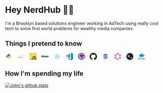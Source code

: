# Hey NerdHub 🧑‍💻

I'm a Brooklyn based solutions engineer working in AdTech using really cool tech to solve first world problems for wealthy media companies.

## Things I pretend to know

<img height="24" width="24" src="https://raw.githubusercontent.com/github/explore/80688e429a7d4ef2fca1e82350fe8e3517d3494d/topics/python/python.png"/>&nbsp;&nbsp;&nbsp;&nbsp;<img height="24" width="24" src="https://raw.githubusercontent.com/github/explore/80688e429a7d4ef2fca1e82350fe8e3517d3494d/topics/mysql/mysql.png"/>&nbsp;&nbsp;&nbsp;&nbsp;<img height="24" width="24" src="https://raw.githubusercontent.com/github/explore/80688e429a7d4ef2fca1e82350fe8e3517d3494d/topics/javascript/javascript.png"/>&nbsp;&nbsp;&nbsp;&nbsp;<img height="24" width="24" src="https://raw.githubusercontent.com/github/explore/80688e429a7d4ef2fca1e82350fe8e3517d3494d/topics/django/django.png"/>&nbsp;&nbsp;&nbsp;&nbsp;<img height="24" width="24" src="https://raw.githubusercontent.com/github/explore/80688e429a7d4ef2fca1e82350fe8e3517d3494d/topics/react/react.png"/>&nbsp;&nbsp;&nbsp;&nbsp;<img height="24" width="24" src="https://raw.githubusercontent.com/github/explore/80688e429a7d4ef2fca1e82350fe8e3517d3494d/topics/visual-studio-code/visual-studio-code.png"/>&nbsp;&nbsp;&nbsp;&nbsp;<img height="24" width="24" src="https://raw.githubusercontent.com/github/explore/e94815998e4e0713912fed477a1f346ec04c3da2/topics/gatsby/gatsby.png"/>&nbsp;&nbsp;&nbsp;&nbsp;<img height="24" width="24" src="https://raw.githubusercontent.com/github/explore/78df643247d429f6cc873026c0622819ad797942/topics/github/github.png"/>&nbsp;&nbsp;&nbsp;&nbsp;<img height="24" width="24" src="https://raw.githubusercontent.com/github/explore/78df643247d429f6cc873026c0622819ad797942/topics/sql/sql.png"/>&nbsp;&nbsp;&nbsp;&nbsp;<img height="24" width="24" src="https://raw.githubusercontent.com/github/explore/78df643247d429f6cc873026c0622819ad797942/topics/graphql/graphql.png"/>&nbsp;&nbsp;&nbsp;&nbsp;<img height="24" width="24" src="https://raw.githubusercontent.com/github/explore/78df643247d429f6cc873026c0622819ad797942/topics/terminal/terminal.png"/>&nbsp;&nbsp;&nbsp;&nbsp;<img height="24" width="24" src="https://raw.githubusercontent.com/github/explore/80688e429a7d4ef2fca1e82350fe8e3517d3494d/topics/docker/docker.png"/>

## How I'm spending my life

<!--START_SECTION:activity-->

[![John's github stats](https://github-readme-stats.johnhodge.vercel.app/api?username=johnhodge&show_icons=true)](https://github.com/johnhodge)

